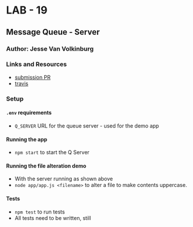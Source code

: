 # LAB - 19

## Message Queue - Server

### Author: Jesse Van Volkinburg

### Links and Resources
* [submission PR](https://github.com/401-advanced-javascript-jv/19-server/pull/1)
* [travis](https://travis-ci.com/401-advanced-javascript-jv/19-server)

### Setup
#### `.env` requirements
- `Q_SERVER` URL for the queue server - used for the demo app

#### Running the app
* `npm start` to start the Q Server

#### Running the file alteration demo
* With the server running as shown above
* `node app/app.js <filename>` to alter a file to make contents uppercase.
  
#### Tests
* `npm test` to run tests
* All tests need to be written, still

